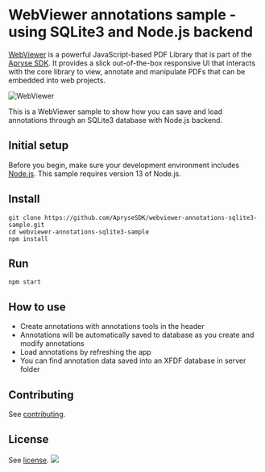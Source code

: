 # WebViewer annotations sample - using SQLite3 and Node.js backend

[WebViewer](https://docs.apryse.com/documentation/web/) is a powerful JavaScript-based PDF Library that is part of the [Apryse SDK](https://apryse.com/). It provides a slick out-of-the-box responsive UI that interacts with the core library to view, annotate and manipulate PDFs that can be embedded into web projects.

![WebViewer](https://www.pdftron.com/downloads/pl/webviewer-ui.png)

This is a WebViewer sample to show how you can save and load annotations through an SQLite3 database with Node.js backend.

## Initial setup

Before you begin, make sure your development environment includes [Node.js](https://nodejs.org/en/). This sample requires version 13 of Node.js.

## Install

```
git clone https://github.com/ApryseSDK/webviewer-annotations-sqlite3-sample.git
cd webviewer-annotations-sqlite3-sample
npm install
```

## Run

```
npm start
```

## How to use

- Create annotations with annotations tools in the header
- Annotations will be automatically saved to database as you create and modify annotations
- Load annotations by refreshing the app
- You can find annotation data saved into an XFDF database in server folder

## Contributing

See [contributing](./CONTRIBUTING.md).

## License

See [license](./LICENSE).
![](https://onepixel.pdftron.com/webviewer-annotations-sqlite3-sample)

